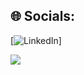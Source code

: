 
## 🌐 Socials:
[![LinkedIn](https://img.shields.io/badge/LinkedIn-%230077B5.svg?logo=linkedin&logoColor=white)]

[![](https://visitcount.itsvg.in/api?id=yvpierre&icon=0&color=8)](https://visitcount.itsvg.in)
